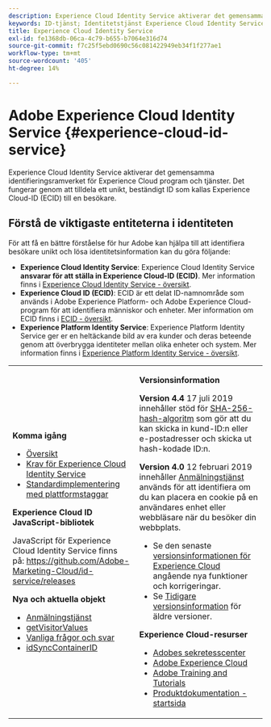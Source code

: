 ```yaml
---
description: Experience Cloud Identity Service aktiverar det gemensamma identifieringsramverket för Experience Cloud program och tjänster. Det fungerar genom att tilldela ett unikt, beständigt ID som kallas Experience Cloud-ID (ECID) till en besökare.
keywords: ID-tjänst; Identitetstjänst Experience Cloud Identity Service
title: Experience Cloud Identity Service
exl-id: fe1368db-06ca-4c79-b655-b7064e316d74
source-git-commit: f7c25f5ebd0690c56c081422949eb34f1f277ae1
workflow-type: tm+mt
source-wordcount: '405'
ht-degree: 14%

---
```


# Adobe Experience Cloud Identity Service {#experience-cloud-id-service}

Experience Cloud Identity Service aktiverar det gemensamma identifieringsramverket för Experience Cloud program och tjänster. Det fungerar genom att tilldela ett unikt, beständigt ID som kallas Experience Cloud-ID (ECID) till en besökare.

## Förstå de viktigaste entiteterna i identiteten

För att få en bättre förståelse för hur Adobe kan hjälpa till att identifiera besökare unikt och lösa identitetsinformation kan du göra följande:

* **Experience Cloud Identity Service**: Experience Cloud Identity Service **ansvarar för att ställa in Experience Cloud-ID (ECID)**. Mer information finns i [Experience Cloud Identity Service - översikt](./introduction/overview.md).
* **Experience Cloud ID (ECID)**: ECID är ett delat ID-namnområde som används i Adobe Experience Platform- och Adobe Experience Cloud-program för att identifiera människor och enheter. Mer information om ECID finns i [ECID - översikt](https://experienceleague.adobe.com/docs/experience-platform/identity/ecid.html).
* **Experience Platform Identity Service**: Experience Platform Identity Service ger er en heltäckande bild av era kunder och deras beteende genom att överbrygga identiteter mellan olika enheter och system. Mer information finns i [Experience Platform Identity Service - översikt](https://experienceleague.adobe.com/docs/experience-platform/identity/home.html?lang=sv).

<!-- The Adobe Experience Cloud Identity Service provides a universal, persistent ID that identifies your visitors across all the solutions in the Experience Cloud. It can replace ID generation code for Experience Cloud solutions and services. -->

<table id="table_5E612F746A704FE095B809A013EE977F" class="simpletable"> 
 <tbody> 
  <tr> 
   <td colname="col1"> <p> <b>Komma igång</b> </p> <p> 
     <ul id="ul_D5EC6A54A03F4AB595B588116A7C1296"> 
      <li id="li_845F6DE25A1241439BCDCBC00459D7EB"> <a href="introduction/overview.md" format="dita" scope="local"> Översikt </a> </li> 
      <li id="li_47F399E1D4AF4F08BD647DF01A423BA7"> <a href="reference/requirements.md" format="dita" scope="local"> Krav för Experience Cloud Identity Service </a> </li> 
      <li id="li_CBEEE79B45644F28A52B58DDF23DAD4F"> <a href="https://experienceleague.adobe.com/docs/experience-platform/tags/home.html?lang=en" format="html" scope="external"> Standardimplementering med plattformstaggar </a> </li> 
     </ul> </p> <p><b>Experience Cloud ID JavaScript-bibliotek</b> </p> <p>JavaScript för Experience Cloud Identity Service finns på: <a href="https://github.com/Adobe-Marketing-Cloud/id-service/releases" format="https" scope="external"> https://github.com/Adobe-Marketing-Cloud/id-service/releases</a> </p> <p> <b>Nya och aktuella objekt</b> </p> <p> 
     <ul id="ul_B0A25B6827734D55BB1E20D12334AC21"> 
      <li id="li_A66924F4948F4A5ABA545A89A28A6F6A"><a href="implementation-guides/opt-in-service/optin-overview.md#concept-f9b5db0d27a245fbadd3e19162319360" format="dita" scope="local"> Anmälningstjänst</a> </li> 
      <li id="li_92D49CB788AD478EA74BCF5328CB9A14"> <a href="library/get-set/getvisitorvalues.md#reference-b8c9e17c170c4291829a792df46ce279" format="dita" scope="local"> getVisitorValues </a> </li> 
      <li id="li_9E512C6DD15C46C3ABD06ACD60D97E4A"> <a href="faq-intro/faq-intro.md" format="dita" scope="local">Vanliga frågor och svar </a> </li> 
      <li id="li_7744A4898EA542B9BF009D2066810050"> <a href="library/function-vars/idsyncontainerid.md#reference-5cfbed2240fa4def90f535f017a36015" format="dita" scope="local"> idSyncContainerID </a> </li> 
     </ul> </p> 
     <!-- 
     <p> <b>Announcements:</b> </p> 
     <p> <p>Important:  ID service support for Internet Explorer 6, 7, and 8 is deprecated and will be discontinued in a future release. </p> </p> 
     --> </td> 
   <td colname="col2"> <p> <b>Versionsinformation</b> </p> <p><b>Version 4.4</b> 17 juli 2019 innehåller stöd för <a href="reference/hashing-support.md" format="dita" scope="local"> SHA-256-hash-algoritm</a> som gör att du kan skicka in kund-ID:n eller e-postadresser och skicka ut hash-kodade ID:n.</p><p><b>Version 4.0</b> 12 februari 2019 innehåller <a href="implementation-guides/opt-in-service/optin-overview.md#concept-f9b5db0d27a245fbadd3e19162319360" format="dita" scope="local"> Anmälningstjänst</a> används för att identifiera om du kan placera en cookie på en användares enhet eller webbläsare när du besöker din webbplats. </p> <p> 
     <ul id="ul_4F06F170F214492780C7D25A069F799F"> 
      <li id="li_45A7CD556FE44F4DAB035C736A058F36"> Se den senaste <a href="https://experienceleague.adobe.com/docs/release-notes/experience-cloud/current.html?lang=en" format="https" scope="external"> versionsinformationen för Experience Cloud</a> angående nya funktioner och korrigeringar. </li> 
      <li id="li_10CC4FBFEFC947CA9AD15F52D9715257">Se <a href="https://experienceleague.adobe.com/docs/release-notes/experience-cloud/current.html?lang=en" format="html" scope="external"> Tidigare versionsinformation</a> för äldre versioner. </li> 
     </ul> </p> <p> <b>Experience Cloud-resurser </b> </p> <p> 
     <ul id="ul_E30EC96BDC624B5591F0470D430B7F41"> 
      <li id="li_F3A5CCFAE0F247CEB41A03CA8E03106B"> <a href="http://www.adobe.com/privacy.html" format="http" scope="external"> Adobes sekretesscenter</a> </li> 
      <li id="li_A54C1EB170EA4B8FA6A81B90AB0C39DD"> <a href="https://experienceleague.adobe.com/docs/home.html?lang=en" scope="external" format="http"> Adobe Experience Cloud</a> </li> 
      <li id="li_1938F7044F544481A6CC0F45CC22B80A"> <a href="http://helpx.adobe.com/learning.html?promoid=KAUDK" scope="external" format="http"> Adobe Training and Tutorials</a> </li> 
      <li id="li_C71459E0D1464C05B8B9387C43541F17"> <a href="https://helpx.adobe.com/se/support/experience-cloud.html" scope="external" format="https"> Produktdokumentation - startsida</a> </li> 
     </ul> </p> </td> 
  </tr> 
 </tbody> 
</table>

